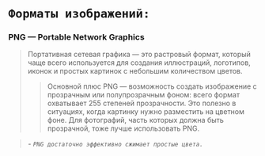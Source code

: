 # `Форматы изображений:`

###  PNG — Portable Network Graphics
>Портативная сетевая графика — это растровый формат, который чаще всего используется для создания иллюстраций, логотипов, иконок и простых картинок с небольшим количеством цветов. 
>>Основной плюс PNG — возможность создать изображение с прозрачным или полупрозрачным фоном: всего формат охватывает 255 степеней прозрачности. Это полезно в ситуациях, когда картинку нужно разместить на цветном фоне. Для фотографий, часть которых должна быть прозрачной, тоже лучше использовать PNG.

> *- `PNG достаточно эффективно сжимает простые цвета.`*
